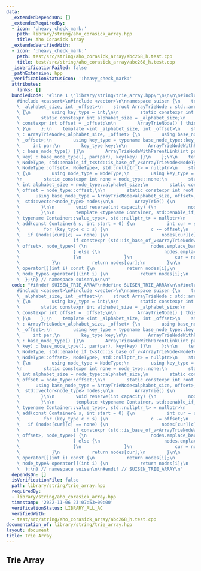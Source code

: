 ```yaml
---
data:
  _extendedDependsOn: []
  _extendedRequiredBy:
  - icon: ':heavy_check_mark:'
    path: library/string/aho_corasick_array.hpp
    title: Aho Corasick Array
  _extendedVerifiedWith:
  - icon: ':heavy_check_mark:'
    path: test/src/string/aho_corasick_array/abc268_h.test.cpp
    title: test/src/string/aho_corasick_array/abc268_h.test.cpp
  _isVerificationFailed: false
  _pathExtension: hpp
  _verificationStatusIcon: ':heavy_check_mark:'
  attributes:
    links: []
  bundledCode: "#line 1 \"library/string/trie_array.hpp\"\n\n\n\n#include <array>\n\
    #include <cassert>\n#include <vector>\n\nnamespace suisen {\n    template <int\
    \ _alphabet_size, int _offset>\n    struct ArrayTrieNode : std::array<int, _alphabet_size>\
    \ {\n        using key_type = int;\n\n        static constexpr int none = -1;\n\
    \        static constexpr int alphabet_size = _alphabet_size;\n        static\
    \ constexpr int offset = _offset;\n\n        ArrayTrieNode() { this->fill(none);\
    \ }\n    };\n    template <int _alphabet_size, int _offset>\n    struct ArrayTrieNodeWithParentLink\
    \ : ArrayTrieNode<_alphabet_size, _offset> {\n        using base_node_type = ArrayTrieNode<_alphabet_size,\
    \ _offset>;\n        using key_type = typename base_node_type::key_type;\n   \
    \     int par;\n        key_type key;\n\n        ArrayTrieNodeWithParentLink()\
    \ : base_node_type() {}\n        ArrayTrieNodeWithParentLink(int par, const key_type&\
    \ key) : base_node_type(), par(par), key(key) {}\n    };\n\n    template <typename\
    \ NodeType, std::enable_if_t<std::is_base_of_v<ArrayTrieNode<NodeType::alphabet_size,\
    \ NodeType::offset>, NodeType>, std::nullptr_t> = nullptr>\n    struct ArrayTrie\
    \ {\n        using node_type = NodeType;\n        using key_type = typename node_type::key_type;\n\
    \n        static constexpr int none = node_type::none;\n        static constexpr\
    \ int alphabet_size = node_type::alphabet_size;\n        static constexpr int\
    \ offset = node_type::offset;\n\n        static constexpr int root = 0;\n\n  \
    \      using base_node_type = ArrayTrieNode<alphabet_size, offset>;\n\n      \
    \  std::vector<node_type> nodes;\n\n        ArrayTrie() {\n            nodes.emplace_back();\n\
    \        }\n\n        void reserve(int capacity) {\n            nodes.reserve(capacity);\n\
    \        }\n\n        template <typename Container, std::enable_if_t<std::is_constructible_v<key_type,\
    \ typename Container::value_type>, std::nullptr_t> = nullptr>\n        node_type&\
    \ add(const Container& s, int start = 0) {\n            int cur = start;\n   \
    \         for (key_type c : s) {\n                c -= offset;\n             \
    \   if (nodes[cur][c] == none) {\n                    nodes[cur][c] = nodes.size();\n\
    \                    if constexpr (std::is_base_of_v<ArrayTrieNodeWithParentLink<alphabet_size,\
    \ offset>, node_type>) {\n                        nodes.emplace_back(cur, c);\n\
    \                    } else {\n                        nodes.emplace_back();\n\
    \                    }\n                }\n                cur = nodes[cur][c];\n\
    \            }\n            return nodes[cur];\n        }\n\n        const node_type&\
    \ operator[](int i) const {\n            return nodes[i];\n        }\n       \
    \ node_type& operator[](int i) {\n            return nodes[i];\n        }\n  \
    \  };\n} // namespace suisen\n\n\n"
  code: "#ifndef SUISEN_TRIE_ARRAY\n#define SUISEN_TRIE_ARRAY\n\n#include <array>\n\
    #include <cassert>\n#include <vector>\n\nnamespace suisen {\n    template <int\
    \ _alphabet_size, int _offset>\n    struct ArrayTrieNode : std::array<int, _alphabet_size>\
    \ {\n        using key_type = int;\n\n        static constexpr int none = -1;\n\
    \        static constexpr int alphabet_size = _alphabet_size;\n        static\
    \ constexpr int offset = _offset;\n\n        ArrayTrieNode() { this->fill(none);\
    \ }\n    };\n    template <int _alphabet_size, int _offset>\n    struct ArrayTrieNodeWithParentLink\
    \ : ArrayTrieNode<_alphabet_size, _offset> {\n        using base_node_type = ArrayTrieNode<_alphabet_size,\
    \ _offset>;\n        using key_type = typename base_node_type::key_type;\n   \
    \     int par;\n        key_type key;\n\n        ArrayTrieNodeWithParentLink()\
    \ : base_node_type() {}\n        ArrayTrieNodeWithParentLink(int par, const key_type&\
    \ key) : base_node_type(), par(par), key(key) {}\n    };\n\n    template <typename\
    \ NodeType, std::enable_if_t<std::is_base_of_v<ArrayTrieNode<NodeType::alphabet_size,\
    \ NodeType::offset>, NodeType>, std::nullptr_t> = nullptr>\n    struct ArrayTrie\
    \ {\n        using node_type = NodeType;\n        using key_type = typename node_type::key_type;\n\
    \n        static constexpr int none = node_type::none;\n        static constexpr\
    \ int alphabet_size = node_type::alphabet_size;\n        static constexpr int\
    \ offset = node_type::offset;\n\n        static constexpr int root = 0;\n\n  \
    \      using base_node_type = ArrayTrieNode<alphabet_size, offset>;\n\n      \
    \  std::vector<node_type> nodes;\n\n        ArrayTrie() {\n            nodes.emplace_back();\n\
    \        }\n\n        void reserve(int capacity) {\n            nodes.reserve(capacity);\n\
    \        }\n\n        template <typename Container, std::enable_if_t<std::is_constructible_v<key_type,\
    \ typename Container::value_type>, std::nullptr_t> = nullptr>\n        node_type&\
    \ add(const Container& s, int start = 0) {\n            int cur = start;\n   \
    \         for (key_type c : s) {\n                c -= offset;\n             \
    \   if (nodes[cur][c] == none) {\n                    nodes[cur][c] = nodes.size();\n\
    \                    if constexpr (std::is_base_of_v<ArrayTrieNodeWithParentLink<alphabet_size,\
    \ offset>, node_type>) {\n                        nodes.emplace_back(cur, c);\n\
    \                    } else {\n                        nodes.emplace_back();\n\
    \                    }\n                }\n                cur = nodes[cur][c];\n\
    \            }\n            return nodes[cur];\n        }\n\n        const node_type&\
    \ operator[](int i) const {\n            return nodes[i];\n        }\n       \
    \ node_type& operator[](int i) {\n            return nodes[i];\n        }\n  \
    \  };\n} // namespace suisen\n\n#endif // SUISEN_TRIE_ARRAY\n"
  dependsOn: []
  isVerificationFile: false
  path: library/string/trie_array.hpp
  requiredBy:
  - library/string/aho_corasick_array.hpp
  timestamp: '2022-11-06 23:07:53+09:00'
  verificationStatus: LIBRARY_ALL_AC
  verifiedWith:
  - test/src/string/aho_corasick_array/abc268_h.test.cpp
documentation_of: library/string/trie_array.hpp
layout: document
title: Trie Array
---
```

## Trie Array
